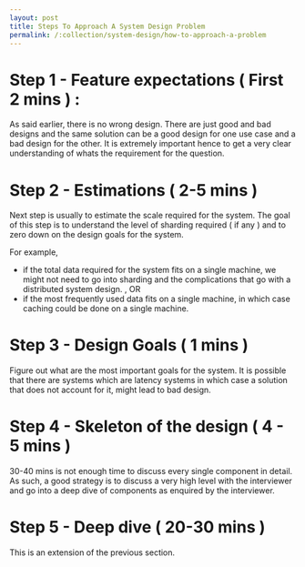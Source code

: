 ```yaml
---
layout: post
title: Steps To Approach A System Design Problem
permalink: /:collection/system-design/how-to-approach-a-problem
---
```


# Step 1 - Feature expectations ( First 2 mins ) : 
As said earlier, there is no wrong design. There are just good and bad designs and the same solution can be a good design for one use case and a bad design for the other. It is extremely important hence to get a very clear understanding of whats the requirement for the question.

# Step 2 - Estimations ( 2-5 mins ) 
Next step is usually to estimate the scale required for the system. The goal of this step is to understand the level of sharding required ( if any ) and to zero down on the design goals for the system.

For example,  
- if the total data required for the system fits on a single machine, we might not need to go into sharding and the complications that go with a distributed system design.  , OR 
- if the most frequently used data fits on a single machine, in which case caching could be done on a single machine.

# Step 3 - Design Goals ( 1 mins ) 
Figure out what are the most important goals for the system. It is possible that there are systems which are latency systems in which case a solution that does not account for it, might lead to bad design.

# Step 4 - Skeleton of the design ( 4 - 5 mins ) 
30-40 mins is not enough time to discuss every single component in detail. As such, a good strategy is to discuss a very high level with the interviewer and go into a deep dive of components as enquired by the interviewer.

# Step 5 - Deep dive ( 20-30 mins ) 
This is an extension of the previous section.
